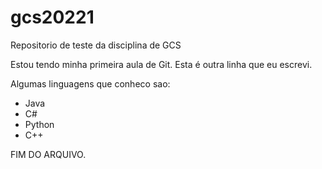 # gcs20221
Repositorio de teste da disciplina de GCS

Estou tendo minha primeira aula de Git.
Esta é outra linha que eu escrevi.

Algumas linguagens que conheco sao:
- Java
- C#
- Python
- C++

FIM DO ARQUIVO.


